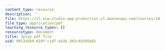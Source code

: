 ```yaml
---
content_type: resource
description: ''
file: https://ol-ocw-studio-app-production.s3.amazonaws.com/courses/18-06sc-linear-algebra-fall-2011/0013a5b9019fc1d7da3b303c4d395b83_OZxzHcW663g.pdf
file_type: application/pdf
learning_resource_types: []
resourcetype: Document
title: 3play pdf file
uid: 0013a5b9-019f-c1d7-da3b-303c4d395b83
---
```


